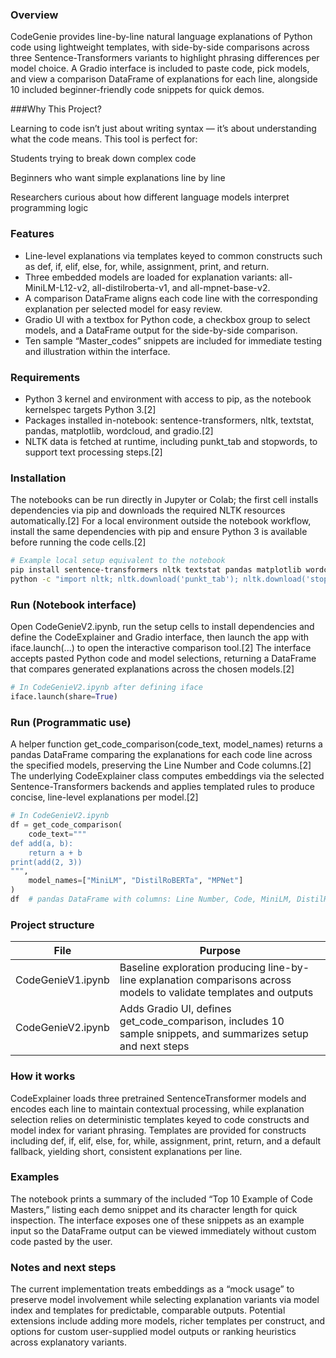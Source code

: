 ### Overview
CodeGenie provides line-by-line natural language explanations of Python code using lightweight templates, with side-by-side comparisons across three Sentence-Transformers variants to highlight phrasing differences per model choice.
A Gradio interface is included to paste code, pick models, and view a comparison DataFrame of explanations for each line, alongside 10 included beginner-friendly code snippets for quick demos.

###Why This Project?

Learning to code isn’t just about writing syntax — it’s about understanding what the code means.
This tool is perfect for:

Students trying to break down complex code

Beginners who want simple explanations line by line

Researchers curious about how different language models interpret programming logic

### Features
- Line-level explanations via templates keyed to common constructs such as def, if, elif, else, for, while, assignment, print, and return.
- Three embedded models are loaded for explanation variants: all-MiniLM-L12-v2, all-distilroberta-v1, and all-mpnet-base-v2.
- A comparison DataFrame aligns each code line with the corresponding explanation per selected model for easy review.
- Gradio UI with a textbox for Python code, a checkbox group to select models, and a DataFrame output for the side-by-side comparison.
- Ten sample “Master_codes” snippets are included for immediate testing and illustration within the interface.

### Requirements
- Python 3 kernel and environment with access to pip, as the notebook kernelspec targets Python 3.[2]
- Packages installed in-notebook: sentence-transformers, nltk, textstat, pandas, matplotlib, wordcloud, and gradio.[2]
- NLTK data is fetched at runtime, including punkt_tab and stopwords, to support text processing steps.[2]

### Installation
The notebooks can be run directly in Jupyter or Colab; the first cell installs dependencies via pip and downloads the required NLTK resources automatically.[2]
For a local environment outside the notebook workflow, install the same dependencies with pip and ensure Python 3 is available before running the code cells.[2]

```bash
# Example local setup equivalent to the notebook
pip install sentence-transformers nltk textstat pandas matplotlib wordcloud gradio
python -c "import nltk; nltk.download('punkt_tab'); nltk.download('stopwords')"
```

### Run (Notebook interface)
Open CodeGenieV2.ipynb, run the setup cells to install dependencies and define the CodeExplainer and Gradio interface, then launch the app with iface.launch(...) to open the interactive comparison tool.[2]
The interface accepts pasted Python code and model selections, returning a DataFrame that compares generated explanations across the chosen models.[2]

```python
# In CodeGenieV2.ipynb after defining iface
iface.launch(share=True)
```

### Run (Programmatic use)
A helper function get_code_comparison(code_text, model_names) returns a pandas DataFrame comparing the explanations for each code line across the specified models, preserving the Line Number and Code columns.[2]
The underlying CodeExplainer class computes embeddings via the selected Sentence-Transformers backends and applies templated rules to produce concise, line-level explanations per model.[2]

```python
# In CodeGenieV2.ipynb
df = get_code_comparison(
    code_text="""
def add(a, b):
    return a + b
print(add(2, 3))
""",
    model_names=["MiniLM", "DistilRoBERTa", "MPNet"]
)
df  # pandas DataFrame with columns: Line Number, Code, MiniLM, DistilRoBERTa, MPNet
```

### Project structure
| File | Purpose |
|---|---|
| CodeGenieV1.ipynb | Baseline exploration producing line-by-line explanation comparisons across models to validate templates and outputs |
| CodeGenieV2.ipynb | Adds Gradio UI, defines get_code_comparison, includes 10 sample snippets, and summarizes setup and next steps |

### How it works
CodeExplainer loads three pretrained SentenceTransformer models and encodes each line to maintain contextual processing, while explanation selection relies on deterministic templates keyed to code constructs and model index for variant phrasing.
Templates are provided for constructs including def, if, elif, else, for, while, assignment, print, return, and a default fallback, yielding short, consistent explanations per line.

### Examples
The notebook prints a summary of the included “Top 10 Example of Code Masters,” listing each demo snippet and its character length for quick inspection.
The interface exposes one of these snippets as an example input so the DataFrame output can be viewed immediately without custom code pasted by the user.

### Notes and next steps
The current implementation treats embeddings as a “mock usage” to preserve model involvement while selecting explanation variants via model index and templates for predictable, comparable outputs.
Potential extensions include adding more models, richer templates per construct, and options for custom user-supplied model outputs or ranking heuristics across explanatory variants.

